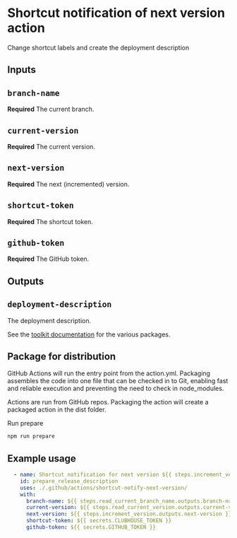 # Shortcut notification of next version action

Change shortcut labels and create the deployment description

## Inputs

## `branch-name`

**Required** The current branch.

## `current-version`

**Required** The current version.

## `next-version`

**Required** The next (incremented) version.

## `shortcut-token`

**Required** The shortcut token.

## `github-token`

**Required** The GitHub token.

## Outputs

## `deployment-description`

The deployment description.

See the [toolkit documentation](https://github.com/actions/toolkit/blob/master/README.md#packages) for the various packages.

## Package for distribution

GitHub Actions will run the entry point from the action.yml. Packaging assembles the code into one file that can be checked in to Git, enabling fast and reliable execution and preventing the need to check in node_modules.

Actions are run from GitHub repos.  Packaging the action will create a packaged action in the dist folder.

Run prepare

```bash
npm run prepare
```

## Example usage
```yaml
  - name: Shortcut notification for next version ${{ steps.increment_version.outputs.next-version }}
    id: prepare_release_description
    uses: ./.github/actions/shortcut-notify-next-version/
    with:
      branch-name: ${{ steps.read_current_branch_name.outputs.branch-name }}
      current-version: ${{ steps.read_current_version.outputs.current-version }}
      next-version: ${{ steps.increment_version.outputs.next-version }}
      shortcut-token: ${{ secrets.CLUBHOUSE_TOKEN }}
      github-token: ${{ secrets.GITHUB_TOKEN }}
```
